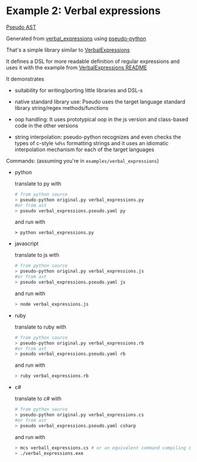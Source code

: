 # Example 2: Verbal expressions

[Pseudo AST](verbal_expressions.pseudo.yaml)

Generated from [verbal_expressions](https://github.com/alehander42/pseudo-python/blob/master/examples/verbal_expressions.py) using [pseudo-python](https://github.com/alehander42/pseudo-python)

That's a simple library similar to [VerbalExpressions](https://github.com/VerbalExpressions/PythonVerbalExpressions)

It defines a DSL for more readable definition of regular expressions and uses it with the example from [VerbalExpressions README](https://github.com/VerbalExpressions/PythonVerbalExpressions)

It demonstrates 

* suitability for writing/porting little libraries and DSL-s

* native standard library use: Pseudo uses the target language
standard library string/regex methods/functions

* oop handling: It uses prototypical oop in the js version and class-based code in the other versions

* string interpolation: pseudo-python recognizes and even checks the types of c-style `%d%s` formatting strings and it uses an idiomatic interpolation mechanism for each of the target languages

 
Commands: (assuming you're in `examples/verbal_expressions`)

* python

	translate to py with
    ```bash
    # from python source
    > pseudo-python original.py verbal_expressions.py
    #or from ast
    > pseudo verbal_expressions.pseudo.yaml py
    ```


    and run with
    ```
    > python verbal_expressions.py
    ```

* javascript
	
	translate to js with
    ```bash
    # from python source
    > pseudo-python original.py verbal_expressions.js
    #or from ast
    > pseudo verbal_expressions.pseudo.yaml js
    ```

    and run with
    ```bash
    > node verbal_expressions.js
    ```

* ruby

	translate to ruby with

    ```bash
    # from python source
    > pseudo-python original.py verbal_expressions.rb
    #or from ast
    > pseudo verbal_expressions.pseudo.yaml rb
    ```

    and run with
    ```bash
    > ruby verbal_expressions.rb
    ```

* c#
    
    translate to c# with

    ```bash
    # from python source
    > pseudo-python original.py verbal_expressions.cs
    #or from ast
    > pseudo verbal_expressions.pseudo.yaml csharp
    ```

    and run with
    ```bash
    > mcs verball_expressions.cs # or an equivalent command compiling cs files
    > ./verbal_expressions.exe
    ```

